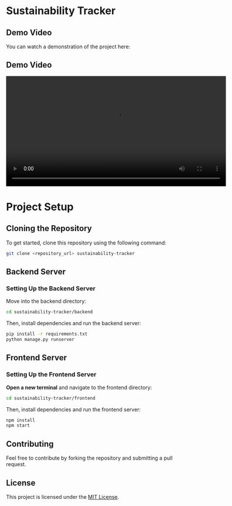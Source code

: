# Sustainability Tracker

## Demo Video

You can watch a demonstration of the project here:
## Demo Video 

<video width="600" controls> <source src="media/sustainable-video.mp4" type="video/mp4"> Your browser does not support the video tag. </video>

# Project Setup
## Cloning the Repository

To get started, clone this repository using the following command:

```sh
git clone <repository_url> sustainability-tracker
```

## Backend Server

### Setting Up the Backend Server

Move into the backend directory:

```sh
cd sustainability-tracker/backend
```

Then, install dependencies and run the backend server:

```sh
pip install -r requirements.txt
python manage.py runserver
```

## Frontend Server

### Setting Up the Frontend Server

**Open a new terminal** and navigate to the frontend directory:

```sh
cd sustainability-tracker/frontend
```

Then, install dependencies and run the frontend server:

```sh
npm install
npm start
```

## Contributing

Feel free to contribute by forking the repository and submitting a pull request.

## License

This project is licensed under the [MIT License](LICENSE).